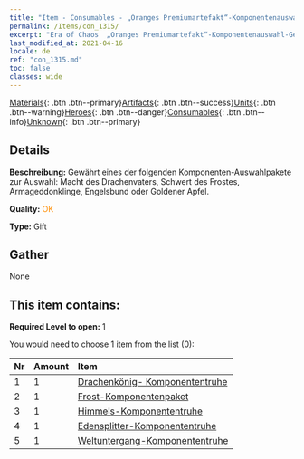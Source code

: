 ```yaml
---
title: "Item - Consumables - „Oranges Premiumartefakt“-Komponentenauswahl-Geschenkbox"
permalink: /Items/con_1315/
excerpt: "Era of Chaos  „Oranges Premiumartefakt“-Komponentenauswahl-Geschenkbox"
last_modified_at: 2021-04-16
locale: de
ref: "con_1315.md"
toc: false
classes: wide
---
```

 [Materials](/de/Items/){: .btn .btn--primary}[Artifacts](/de/Items/Artifacts/){: .btn .btn--success}[Units](/de/Items/Units/){: .btn .btn--warning}[Heroes](/de/Items/Heroes/){: .btn .btn--danger}[Consumables](/de/Items/Consumables/){: .btn .btn--info}[Unknown](/de/Items/Unknown/){: .btn .btn--primary}

## Details
 **Beschreibung:** Gewährt eines der folgenden Komponenten-Auswahlpakete zur Auswahl: Macht des Drachenvaters, Schwert des Frostes, Armageddonklinge, Engelsbund oder Goldener Apfel.

 **Quality:** <span style="color: #FF8C00">OK</span>

 **Type:** Gift

## Gather

  None

## This item contains:

 **Required Level to open:** 1

 You would need to choose 1 item from the list (0):

  | Nr | Amount |     Item    |
  |:---|:-------|:------------|
  | 1 | 1 | [Drachenkönig- Komponententruhe](/de/Items/con_1348/) |  | 
  | 2 | 1 | [Frost-Komponentenpaket](/de/Items/con_1352/) |  | 
  | 3 | 1 | [Himmels-Komponententruhe](/de/Items/con_1354/) |  | 
  | 4 | 1 | [Edensplitter-Komponententruhe](/de/Items/con_1864/) |  | 
  | 5 | 1 | [Weltuntergang-Komponententruhe](/de/Items/con_1360/) |  | 
